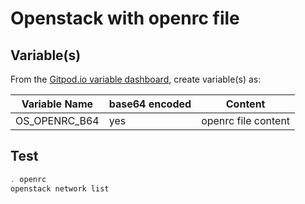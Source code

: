 # Openstack with openrc file

## Variable(s)

From the [Gitpod.io variable dashboard](https://gitpod.io/variables), create variable(s) as:

| Variable Name  | base64 encoded | Content
|---|---|---
| OS_OPENRC_B64 | yes | openrc file content 

## Test

```bash
. openrc
openstack network list
``` 
